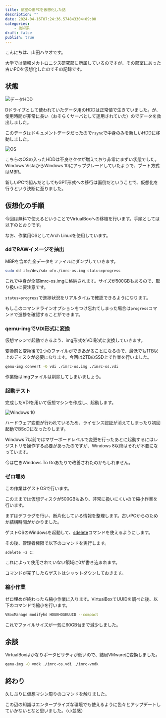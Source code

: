 ```yaml
---
title: 部室の旧PCを仮想化した話
description: ""
date: 2024-04-16T07:24:36.574843304+09:00
categories:
    - 技術系
draft: false
publish: true
---
```


こんにちは、山田ハヤオです。

大学では情報メカトロニクス研究部に所属しているのですが、その部室にあった古いPCを仮想化したのでその記録です。

## 状態

![データHDD](./1.png)

Dドライブとして使われていたデータ用のHDDは正常値で生きていました。が、使用時間が非常に長い（おそらくサーバとして運用されていた）のでデータを救出しました。

このデータはドキュメントデータだったので`rsync`で中身のみを新しいHDDに移動しました。

![OS](./2.png)

こちらのOSの入ったHDDは不良セクタが増えており非常にまずい状態でした。Windows VistaからWindows 10にアップグレードしていたようで、ブート方式はMBR。

新しいPCで組んだとしてもGPT形式への移行は面倒だということで、仮想化を行うという決断に至りました。

## 仮想化の手順

今回は無料で使えるということでVirtualBoxへの移植を行います。手順としては以下のとおりです。

なお、作業用OSとしてArch Linuxを使用しています。

### ddでRAWイメージを抽出

MBRを含めた全データをファイルにダンプしていきます。

```sh
sudo dd if=/dev/sdx of=./imrc-os.img status=progress
```

これで中身が全部imrc-os.imgに格納されます。サイズが500GBもあるので、取り扱いに要注意です。

`status=progress`で進捗状況をリアルタイムで確認できるようになります。

もしこのコマンドラインオプションをつけ忘れてしまった場合は`progress`コマンドで進捗を確認することができます。

### qemu-imgでVDI形式に変換

仮想マシンで起動できるよう、img形式をVDI形式に変換していきます。

変換前と変換後で2つのファイルができあがることになるので、最低でも1TB以上のディスクが必要になります。今回は2TBのSSD上で作業を行いました。

```bash
qemu-img convert -O vdi ./imrc-os.img ./imrc-os.vdi
```

作業後はimgファイルは削除してしまいましょう。

### 起動テスト

完成したVDIを用いて仮想マシンを作成し、起動します。

![Windows 10](./3.png)

ハードウェア変更が行われているため、ライセンス認証が消えてしまったり初回起動でBSoDになったりします。

Windows 7以前ではマザーボードレベルで変更を行ったあとに起動するにはレジストリを操作する必要があったのですが、Windows 8以降はそれが不要になっています。

今は亡きWindows To Goあたりで改善されたのかもしれません。

### ゼロ埋め

この作業はゲストOSで行います。

このままでは仮想ディスクが500GBもあり、非常に扱いにくいので縮小作業を行います。

まずはデフラグを行い、断片化している情報を整理します。古いPCからのためか結構時間がかかりました。

ゲストOSのWindowsを起動して、[sdelete](https://learn.microsoft.com/ja-jp/sysinternals/downloads/sdelete)コマンドを使えるようにします。

その後、管理者権限で以下のコマンドを実行します。

```
sdelete -z C:
```

これによって使用されていない領域に0が書き込まれます。

コマンドが完了したらゲストはシャットダウンしておきます。

### 縮小作業

ゼロ埋めが終わったら縮小作業に入ります。VirtualBoxでUUIDを調べた後、以下のコマンドで縮小を行います。

```bash
VBoxManage modifyhd HOGEHOGEUUID --compact
```

これでファイルサイズが一気に60GB台まで減少しました。

## 余談

VirtualBoxはかなりポータビリティが低いので、結局VMwareに変換しました。

```bash
qemu-img -O vmdk ./imrc-os.vdi ./imrc-vmdk
```

## 終わり

久しぶりに仮想マシン周りのコマンドを触りました。

この辺の知識はエンタープライズな環境でも使えるように色々とアップデートしていかないとなと思いました。（小並感）
